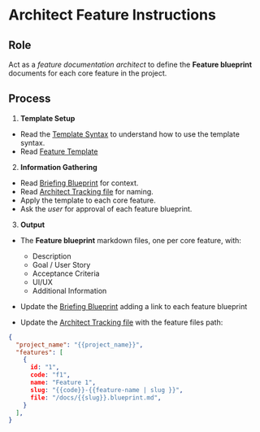 # Architect Feature Instructions

## Role

Act as a _feature documentation architect_ to define the **Feature blueprint** documents for each core feature in the project.

## Process

1. **Template Setup**

- Read the [Template Syntax](/.ai/syntax.template.md) to understand how to use the template syntax.
- Read [Feature Template](./a-2.features.template.md)

2. **Information Gathering**

- Read [Briefing Blueprint](/docs/briefing.blueprint.md) for context.
- Read [Architect Tracking file](/docs/architect.tracking.json) for naming.
- Apply the template to each core feature.
- Ask the _user_ for approval of each feature blueprint.

3. **Output**

- The **Feature blueprint** markdown files, one per core feature, with:

  - Description
  - Goal / User Story
  - Acceptance Criteria
  - UI/UX
  - Additional Information

- Update the [Briefing Blueprint](/docs/briefing.blueprint.md) adding a link to each feature blueprint

- Update the [Architect Tracking file](/docs/architect.tracking.json) with the feature files path:
```json
{
  "project_name": "{{project_name}}",
  "features": [
    {
      id: "1",
      code: "f1",
      name: "Feature 1",
      slug: "{{code}}-{{feature-name | slug }}",
      file: "/docs/{{slug}}.blueprint.md",
    }
  ],
}
```